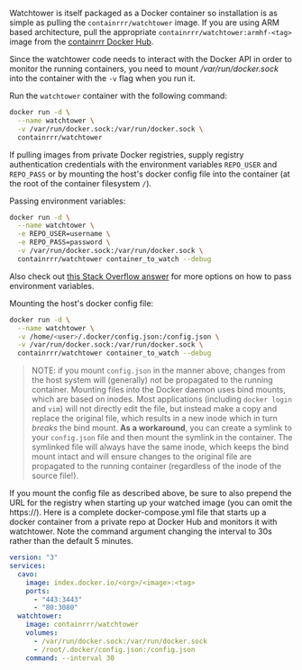 Watchtower is itself packaged as a Docker container so installation is as simple as pulling the `containrrr/watchtower` image. If you are using ARM based architecture, pull the appropriate `containrrr/watchtower:armhf-<tag>` image from the [containrrr Docker Hub](https://hub.docker.com/r/containrrr/watchtower/tags/).

Since the watchtower code needs to interact with the Docker API in order to monitor the running containers, you need to mount _/var/run/docker.sock_ into the container with the `-v` flag when you run it.

Run the `watchtower` container with the following command:

```bash
docker run -d \
  --name watchtower \
  -v /var/run/docker.sock:/var/run/docker.sock \
  containrrr/watchtower
```

If pulling images from private Docker registries, supply registry authentication credentials with the environment variables `REPO_USER` and `REPO_PASS`
or by mounting the host's docker config file into the container (at the root of the container filesystem `/`).

Passing environment variables:

```bash
docker run -d \
  --name watchtower \
  -e REPO_USER=username \
  -e REPO_PASS=password \
  -v /var/run/docker.sock:/var/run/docker.sock \
  containrrr/watchtower container_to_watch --debug
```

Also check out [this Stack Overflow answer](https://stackoverflow.com/a/30494145/7872793) for more options on how to pass environment variables.

Mounting the host's docker config file:

```bash
docker run -d \
  --name watchtower \
  -v /home/<user>/.docker/config.json:/config.json \
  -v /var/run/docker.sock:/var/run/docker.sock \
  containrrr/watchtower container_to_watch --debug
```

> NOTE: if you mount `config.json` in the manner above, changes from the host system will (generally) not be propagated to the running container. Mounting files into the Docker daemon uses bind mounts, which are based on inodes. Most applications (including `docker login` and `vim`) will not directly edit the file, but instead make a copy and replace the original file, which results in a new inode which in turn *breaks* the bind mount. **As a workaround**, you can create a symlink to your `config.json` file and then mount the symlink in the container. The symlinked file will always have the same inode, which keeps the bind mount intact and will ensure changes to the original file are propagated to the running container (regardless of the inode of the source file!).

If you mount the config file as described above, be sure to also prepend the URL for the registry when starting up your watched image (you can omit the https://). Here is a complete docker-compose.yml file that starts up a docker container from a private repo at Docker Hub and monitors it with watchtower. Note the command argument changing the interval to 30s rather than the default 5 minutes.

```yaml
version: "3"
services:
  cavo:
    image: index.docker.io/<org>/<image>:<tag>
    ports:
      - "443:3443"
      - "80:3080"
  watchtower:
    image: containrrr/watchtower
    volumes:
      - /var/run/docker.sock:/var/run/docker.sock
      - /root/.docker/config.json:/config.json
    command: --interval 30
```